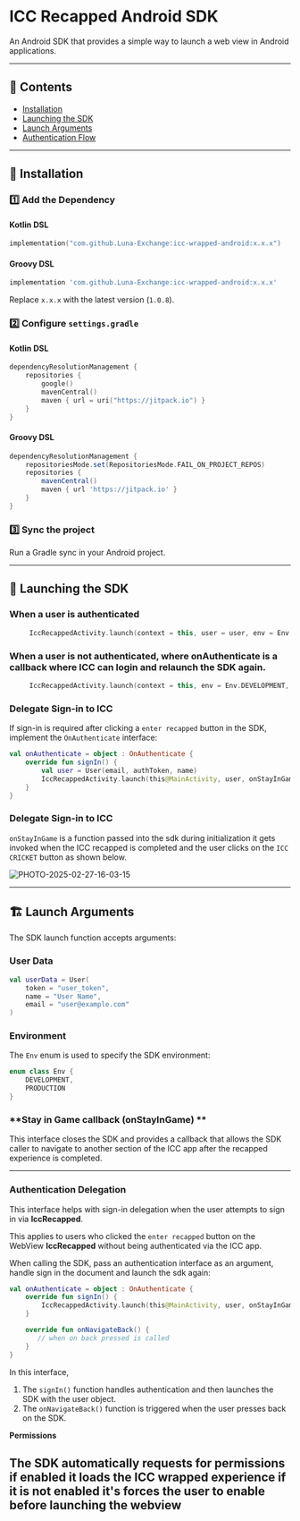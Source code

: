 # ICC Recapped Android SDK

An Android SDK that provides a simple way to launch a web view in Android applications.

---

## 📜 Contents
- [Installation](#installation)
- [Launching the SDK](#launching-the-sdk)
- [Launch Arguments](#launch-arguments)
- [Authentication Flow](#authentication-flow)

---

## 🚀 Installation

### 1️⃣ Add the Dependency

#### **Kotlin DSL**
```kotlin
implementation("com.github.Luna-Exchange:icc-wrapped-android:x.x.x")
```

#### **Groovy DSL**
```groovy
implementation 'com.github.Luna-Exchange:icc-wrapped-android:x.x.x'
```
Replace `x.x.x` with the latest version (`1.0.8`).

### 2️⃣ Configure `settings.gradle`

#### **Kotlin DSL**
```kotlin
dependencyResolutionManagement {
    repositories {
        google()
        mavenCentral()
        maven { url = uri("https://jitpack.io") }
    }
}
```

#### **Groovy DSL**
```groovy
dependencyResolutionManagement {
    repositoriesMode.set(RepositoriesMode.FAIL_ON_PROJECT_REPOS)
    repositories {
        mavenCentral()
        maven { url 'https://jitpack.io' }
    }
}
```

### 3️⃣ Sync the project
Run a Gradle sync in your Android project.

---

## 📲 Launching the SDK

### **When a user is authenticated**
```kotlin
     IccRecappedActivity.launch(context = this, user = user, env = Env.DEVELOPMENT, onStayInGame = {})
```

### **When a user is not authenticated**, where onAuthenticate is a callback where ICC can login and relaunch the SDK again.
```kotlin
     IccRecappedActivity.launch(context = this, env = Env.DEVELOPMENT, onStayInGame = {}, onAuthenticate = onAuthenticate)
```

### **Delegate Sign-in to ICC**
If sign-in is required after clicking a `enter recapped` button in the SDK, implement the `OnAuthenticate` interface:

```kotlin
val onAuthenticate = object : OnAuthenticate {
    override fun signIn() {
        val user = User(email, authToken, name)
        IccRecappedActivity.launch(this@MainActivity, user, onStayInGame = {})
    }
}
```

### **Delegate Sign-in to ICC**
`onStayInGame` is a function passed into the sdk during initialization it gets invoked when the ICC recapped is completed and the user clicks on the `ICC CRICKET` button as shown below.

![PHOTO-2025-02-27-16-03-15](https://github.com/user-attachments/assets/c5af385a-a0fe-4c55-86ff-22d414fd40c6)

---

## 🏗️ Launch Arguments
The SDK launch function accepts arguments:

### **User Data**
```kotlin
val userData = User(
    token = "user_token",
    name = "User Name",
    email = "user@example.com"
)
```

### **Environment**
The `Env` enum is used to specify the SDK environment:

```kotlin
enum class Env {
    DEVELOPMENT,
    PRODUCTION
}
```

### **Stay in Game callback (onStayInGame) **
This interface closes the SDK and provides a callback that allows the SDK caller to navigate to another section of the ICC app after the recapped experience is completed.

---
### **Authentication Delegation**
This interface helps with sign-in delegation when the user attempts to sign in via **IccRecapped**.

This  applies to users who clicked the `enter recapped` button on the WebView **IccRecapped** without being authenticated via the ICC app.

When calling the SDK, pass an authentication interface as an argument, handle sign in the document and launch the sdk again:

```kotlin
val onAuthenticate = object : OnAuthenticate {
    override fun signIn() {
        IccRecappedActivity.launch(this@MainActivity, user, onStayInGame = {})
    }

    override fun onNavigateBack() {
       // when on back pressed is called
    }
}
```



In this interface, 
1. The `signIn()` function handles authentication and then launches the SDK with the user object.
2. The `onNavigateBack()` function is triggered when the user presses back on the SDK.

**Permissions**

The SDK automatically requests for permissions if enabled it loads the ICC wrapped experience if it is not enabled it's forces the user to enable before launching the webview
---
